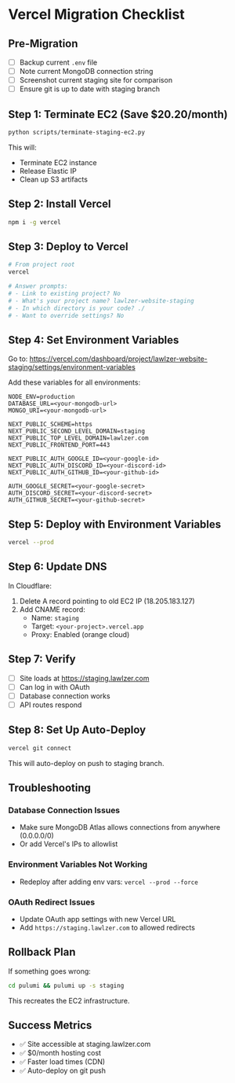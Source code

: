 # Vercel Migration Checklist

## Pre-Migration

- [ ] Backup current `.env` file
- [ ] Note current MongoDB connection string
- [ ] Screenshot current staging site for comparison
- [ ] Ensure git is up to date with staging branch

## Step 1: Terminate EC2 (Save $20.20/month)

```bash
python scripts/terminate-staging-ec2.py
```

This will:

- Terminate EC2 instance
- Release Elastic IP
- Clean up S3 artifacts

## Step 2: Install Vercel

```bash
npm i -g vercel
```

## Step 3: Deploy to Vercel

```bash
# From project root
vercel

# Answer prompts:
# - Link to existing project? No
# - What's your project name? lawlzer-website-staging
# - In which directory is your code? ./
# - Want to override settings? No
```

## Step 4: Set Environment Variables

Go to: https://vercel.com/dashboard/project/lawlzer-website-staging/settings/environment-variables

Add these variables for all environments:

```
NODE_ENV=production
DATABASE_URL=<your-mongodb-url>
MONGO_URI=<your-mongodb-url>

NEXT_PUBLIC_SCHEME=https
NEXT_PUBLIC_SECOND_LEVEL_DOMAIN=staging
NEXT_PUBLIC_TOP_LEVEL_DOMAIN=lawlzer.com
NEXT_PUBLIC_FRONTEND_PORT=443

NEXT_PUBLIC_AUTH_GOOGLE_ID=<your-google-id>
NEXT_PUBLIC_AUTH_DISCORD_ID=<your-discord-id>
NEXT_PUBLIC_AUTH_GITHUB_ID=<your-github-id>

AUTH_GOOGLE_SECRET=<your-google-secret>
AUTH_DISCORD_SECRET=<your-discord-secret>
AUTH_GITHUB_SECRET=<your-github-secret>
```

## Step 5: Deploy with Environment Variables

```bash
vercel --prod
```

## Step 6: Update DNS

In Cloudflare:

1. Delete A record pointing to old EC2 IP (18.205.183.127)
2. Add CNAME record:
   - Name: `staging`
   - Target: `<your-project>.vercel.app`
   - Proxy: Enabled (orange cloud)

## Step 7: Verify

- [ ] Site loads at https://staging.lawlzer.com
- [ ] Can log in with OAuth
- [ ] Database connection works
- [ ] API routes respond

## Step 8: Set Up Auto-Deploy

```bash
vercel git connect
```

This will auto-deploy on push to staging branch.

## Troubleshooting

### Database Connection Issues

- Make sure MongoDB Atlas allows connections from anywhere (0.0.0.0/0)
- Or add Vercel's IPs to allowlist

### Environment Variables Not Working

- Redeploy after adding env vars: `vercel --prod --force`

### OAuth Redirect Issues

- Update OAuth app settings with new Vercel URL
- Add `https://staging.lawlzer.com` to allowed redirects

## Rollback Plan

If something goes wrong:

```bash
cd pulumi && pulumi up -s staging
```

This recreates the EC2 infrastructure.

## Success Metrics

- ✅ Site accessible at staging.lawlzer.com
- ✅ $0/month hosting cost
- ✅ Faster load times (CDN)
- ✅ Auto-deploy on git push
